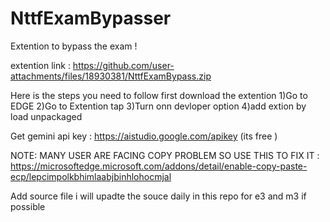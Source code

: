 # NttfExamBypasser
Extention to bypass the exam !




extention link : https://github.com/user-attachments/files/18930381/NttfExamBypass.zip

Here is the steps you need to follow 
first download the extention 
1)Go to EDGE
2)Go to Extention tap
3)Turn onn devloper option 
4)add extion by load unpackaged

Get gemini api key :
https://aistudio.google.com/apikey  (its free )

NOTE: MANY USER ARE FACING COPY PROBLEM SO USE THIS TO FIX IT : https://microsoftedge.microsoft.com/addons/detail/enable-copy-paste-ecp/lepcimpolkbhimlaabjbinhlohocmjal


Add source file
i will upadte the souce daily in this repo for e3 and m3 if possible

